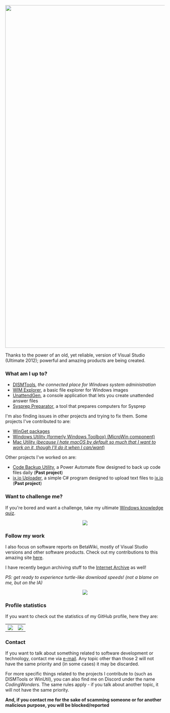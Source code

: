 <!--
**CodingWonders/CodingWonders** is a ✨ _special_ ✨ repository because its `README.md` (this file) appears on your GitHub profile.

Here are some ideas to get you started:

- 🔭 I’m currently working on ...
- 🌱 I’m currently learning ...
- 👯 I’m looking to collaborate on ...
- 🤔 I’m looking for help with ...
- 💬 Ask me about ...
- 📫 How to reach me: ...
- 😄 Pronouns: ...
- ⚡ Fun fact: ...
-->

<p align="center">
  <!-- <img src="https://github.com/CodingWonders/CodingWonders/assets/101426328/914637fb-42fa-463d-b62f-6be357143d80" /> -->
  <img width="1920" height="1080" alt="gh_cw_banner" src="https://github.com/user-attachments/assets/c45d7bc4-3aba-4af5-8e11-327a2038c6d1" />
</p>

Thanks to the power of an old, yet reliable, version of Visual Studio (Ultimate 2012); powerful and amazing products are being created.

### What am I up to?
- [DISMTools](https://github.com/CodingWonders/DISMTools), *the connected place for Windows system administration*
- [WIM Explorer](https://github.com/CodingWonders/WIM-Explorer), a basic file explorer for Windows images
- [UnattendGen](https://github.com/CodingWonders/UnattendGen), a console application that lets you create unattended answer files
- [Sysprep Preparator](https://github.com/CodingWonders/SysprepPreparator), a tool that prepares computers for Sysprep

I'm also finding issues in other projects and trying to fix them. Some projects I've contributed to are:

- [WinGet packages](https://github.com/microsoft/winget-pkgs)
- [Windows Utility (formerly Windows Toolbox) (MicroWin component)](https://github.com/ChrisTitusTech/winutil)
- [Mac Utility (*because I hate macOS by default so much that I want to work on it, though I'll do it when I can/want*)](https://github.com/ChrisTitusTech/macutil)

Other projects I've worked on are:

- [Code Backup Utility](https://github.com/CodingWonders/code-backup-util), a Power Automate flow designed to back up code files daily (**Past project**)
- [ix.io Uploader](https://github.com/CodingWonders/ix-uploader), a simple C# program designed to upload text files to [ix.io](http://ix.io) (**Past project**)

### Want to challenge me?

If you're bored and want a challenge, take my ultimate [Windows knowledge quiz](https://forms.gle/wzeZ9Mvq9W4eKz1WA).

<p align="center">
  <img src="https://github.com/user-attachments/assets/31363d0f-a326-4587-bccd-7a4d2c58a31d" />
</p>

### Follow my work
I also focus on software reports on BetaWiki, mostly of Visual Studio versions and other software products. Check out my contributions to this amazing site [here](https://betawiki.net/wiki/Special:Contributions/BetaReporter).

I have recently begun archiving stuff to the [Internet Archive](https://archive.org/details/@betareporter) as well!

*PS: get ready to experience turtle-like download speeds! (not a blame on me, but on the IA)*

<p align="center">
  <img src="https://github.com/CodingWonders/CodingWonders/assets/101426328/a9116987-4add-451d-9973-283c04ea1849">
</p>

### Profile statistics

If you want to check out the statistics of my GitHub profile, here they are:

<table align="center" valign="middle" cellspacing="2" cellpadding="4" style="border: none">
  <tr>
    <td><img src="https://github-readme-stats.vercel.app/api?username=CodingWonders&theme=vue-dark&show_icons=true&hide_border=true&count_private=true" /></td>
    <td><img src="https://github-readme-stats.vercel.app/api/top-langs/?username=CodingWonders&theme=vue-dark&show_icons=true&hide_border=true&layout=compact" /></td>    
  </tr>
</table>  


### Contact
If you want to talk about something related to software development or technology, contact me via [e-mail](mailto:betareporter98@gmail.com). Any topic other than those 2 will not have the same priority and (in some cases) it may be discarded.

For more specific things related to the projects I contribute to (such as DISMTools or WinUtil), you can also find me on Discord under the name *CodingWonders*. The same rules apply - if you talk about another topic, it will not have the same priority.

**And, if you contact me for the sake of scamming someone or for another malicious purpose, you will be blocked/reported**
